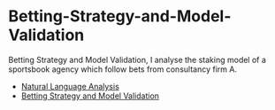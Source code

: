 # Betting-Strategy-and-Model-Validation
Betting Strategy and Model Validation, I analyse the staking model of a sportsbook agency which follow bets from consultancy firm A.

- [Natural Language Analysis](http://rpubs.com/englianhu/natural-language-analysis)
- [Betting Strategy and Model Validation](http://rpubs.com/englianhu/betting-strategy-and-model-validation)


